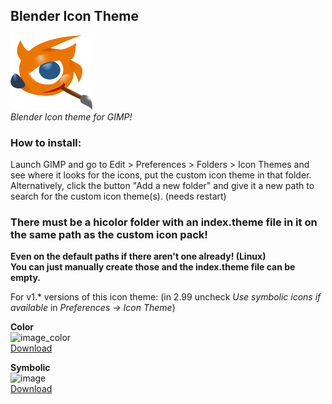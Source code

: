 ## Blender Icon Theme
    
![image](https://github.com/Uzugijin/GIMP-IconThemes/blob/main/Blendbur_the_hedgehog.png)  
 *Blender Icon theme for GIMP!*  

### How to install:  
Launch GIMP and go to Edit > Preferences > Folders > Icon Themes and see where it looks for the icons, put the custom icon theme in that folder.  
Alternatively, click the button "Add a new folder" and give it a new path to search for the custom icon theme(s). (needs restart)  

### **There must be a hicolor folder with an index.theme file in it on the same path as the custom icon pack!**  
**Even on the default paths if there aren't one already! (Linux)**  
**You can just manually create those and the index.theme file can be empty.**

For v1.* versions of this icon theme:
(in 2.99 uncheck *Use symbolic icons if available* in *Preferences *->* Icon Theme*)  

**Color**  
![image_color](https://github.com/Uzugijin/GIMP-IconThemes/assets/116717813/ebf65872-e810-49c0-84d0-ea121455f9ae)  
[Download](https://github.com/Uzugijin/GIMP-IconThemes/releases/download/v1.0.2/BlenderIcons-1-0-2.zip)  

**Symbolic**  
![image](https://github.com/Uzugijin/GIMP-IconThemes/assets/116717813/2b32c59f-7ae6-4e38-9f59-3392d4e6cd22)  
[Download](https://github.com/Uzugijin/GIMP-IconThemes/releases/download/v1.0.2/BlenderSymbolic-1-0-2.zip)  
